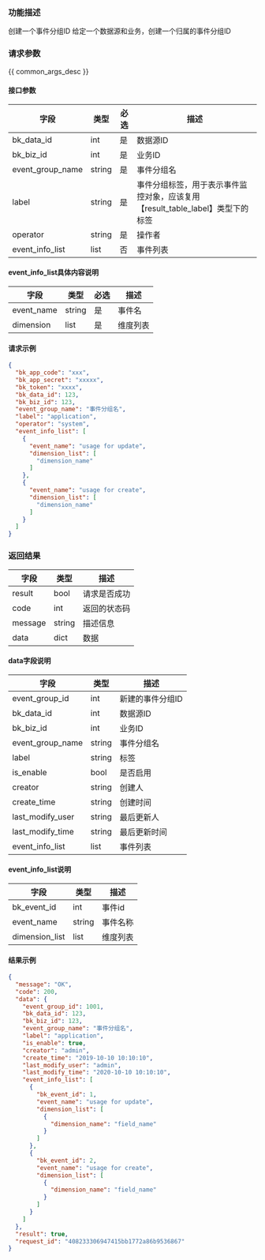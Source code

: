 ### 功能描述

创建一个事件分组ID
给定一个数据源和业务，创建一个归属的事件分组ID

### 请求参数

{{ common_args_desc }}

#### 接口参数

| 字段               | 类型     | 必选 | 描述                                               |
|------------------|--------|----|--------------------------------------------------|
| bk_data_id       | int    | 是  | 数据源ID                                            |
| bk_biz_id        | int    | 是  | 业务ID                                             |
| event_group_name | string | 是  | 事件分组名                                            |
| label            | string | 是  | 事件分组标签，用于表示事件监控对象，应该复用【result_table_label】类型下的标签 |
| operator         | string | 是  | 操作者                                              |
| event_info_list  | list   | 否  | 事件列表                                             |

#### event_info_list具体内容说明

| 字段         | 类型     | 必选 | 描述   |
|------------|--------|----|------|
| event_name | string | 是  | 事件名  |
| dimension  | list   | 是  | 维度列表 |

#### 请求示例

```json
{
  "bk_app_code": "xxx",
  "bk_app_secret": "xxxxx",
  "bk_token": "xxxx",
  "bk_data_id": 123,
  "bk_biz_id": 123,
  "event_group_name": "事件分组名",
  "label": "application",
  "operator": "system",
  "event_info_list": [
    {
      "event_name": "usage for update",
      "dimension_list": [
        "dimension_name"
      ]
    },
    {
      "event_name": "usage for create",
      "dimension_list": [
        "dimension_name"
      ]
    }
  ]
}
```

### 返回结果

| 字段      | 类型     | 描述     |
|---------|--------|--------|
| result  | bool   | 请求是否成功 |
| code    | int    | 返回的状态码 |
| message | string | 描述信息   |
| data    | dict   | 数据     |

#### data字段说明

| 字段               | 类型     | 描述        |
|------------------|--------|-----------|
| event_group_id   | int    | 新建的事件分组ID |
| bk_data_id       | int    | 数据源ID     |
| bk_biz_id        | int    | 业务ID      |
| event_group_name | string | 事件分组名     |
| label            | string | 标签        |
| is_enable        | bool   | 是否启用      |
| creator          | string | 创建人       |
| create_time      | string | 创建时间      |
| last_modify_user | string | 最后更新人     |
| last_modify_time | string | 最后更新时间    |
| event_info_list  | list   | 事件列表      |

#### event_info_list说明

| 字段             | 类型     | 描述   |
|----------------|--------|------|
| bk_event_id    | int    | 事件id |
| event_name     | string | 事件名称 |
| dimension_list | list   | 维度列表 |

#### 结果示例

```json
{
  "message": "OK",
  "code": 200,
  "data": {
    "event_group_id": 1001,
    "bk_data_id": 123,
    "bk_biz_id": 123,
    "event_group_name": "事件分组名",
    "label": "application",
    "is_enable": true,
    "creator": "admin",
    "create_time": "2019-10-10 10:10:10",
    "last_modify_user": "admin",
    "last_modify_time": "2020-10-10 10:10:10",
    "event_info_list": [
      {
        "bk_event_id": 1,
        "event_name": "usage for update",
        "dimension_list": [
          {
            "dimension_name": "field_name"
          }
        ]
      },
      {
        "bk_event_id": 2,
        "event_name": "usage for create",
        "dimension_list": [
          {
            "dimension_name": "field_name"
          }
        ]
      }
    ]
  },
  "result": true,
  "request_id": "408233306947415bb1772a86b9536867"
}
```
